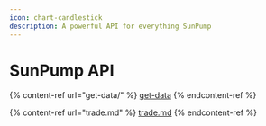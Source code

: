 ```yaml
---
icon: chart-candlestick
description: A powerful API for everything SunPump
---
```


# SunPump API

{% content-ref url="get-data/" %}
[get-data](get-data/)
{% endcontent-ref %}

{% content-ref url="trade.md" %}
[trade.md](trade.md)
{% endcontent-ref %}

